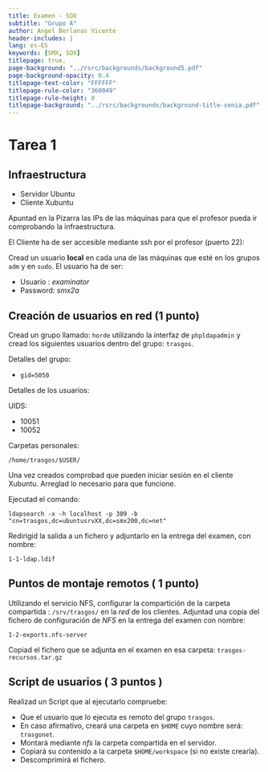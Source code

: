 ```yaml
---
title: Examen - SOX
subtitle: "Grupo A"
author: Angel Berlanas Vicente
header-includes: |
lang: es-ES
keywords: [SMX, SOX]
titlepage: true,
page-background: "../rsrc/backgrounds/background5.pdf"
page-background-opacity: 0.4
titlepage-text-color: "FFFFFF"
titlepage-rule-color: "360049"
titlepage-rule-height: 0
titlepage-background: "../rsrc/backgrounds/background-title-senia.pdf"
---
```


# Tarea 1

## Infraestructura

- Servidor Ubuntu
- Cliente Xubuntu

Apuntad en la Pizarra las IPs de las máquinas para que el profesor pueda ir 
comprobando la infraestructura.

El Cliente ha de ser accesible mediante ssh por el profesor (puerto 22): 

Cread un usuario **local** en cada una de las máquinas que esté en los grupos `adm` y en `sudo`.  El usuario ha de ser:

- Usuario : *examinator* 
- Password: *smx2a*

## Creación de usuarios en red (1 punto)

Cread un grupo llamado: `horde` utilizando la interfaz de `phpldapadmin` y cread los siguientes usuarios dentro del grupo: `trasgos`.

Detalles del grupo:

- `gid=5050`

Detalles de los usuarios:

UIDS:

- 10051
- 10052

Carpetas personales:

`/home/trasgos/$USER/`

Una vez creados comprobad que pueden iniciar sesión en el cliente Xubuntu. Arreglad lo necesario para que funcione.

Ejecutad el comando:

```shell
ldapsearch -x -h localhost -p 389 -b "cn=trasgos,dc=ubuntusrvXX,dc=smx200,dc=net"
```

Redirigid la salida a un fichero y adjuntarlo en la entrega del examen, con nombre:

```shell
1-1-ldap.ldif
```

## Puntos de montaje remotos ( 1 punto)

Utilizando el servicio NFS, configurar la compartición de la carpeta compartida : `/srv/trasgos/` en la *red* de los clientes. Adjuntad una copia del fichero de configuración de *NFS* en la entrega del examen con nombre:

```shell
1-2-exports.nfs-server
```

Copiad el fichero que se adjunta en el examen en esa carpeta: `trasgos-recursos.tar.gz`

## Script de usuarios ( 3 puntos )

Realizad un Script que al ejecutarlo compruebe:

- Que el usuario que lo ejecuta es remoto del grupo `trasgos`.
- En caso afirmativo, creará una carpeta en `$HOME` cuyo nombre será: `trasgonet`.
- Montará mediante *nfs* la carpeta compartida en el servidor.
- Copiará su contenido a la carpeta `$HOME/workspace` (si no existe crearla).
- Descomprimirá el fichero.

